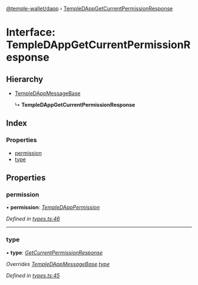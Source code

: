 [@temple-wallet/dapp](../README.md) › [TempleDAppGetCurrentPermissionResponse](templedappgetcurrentpermissionresponse.md)

# Interface: TempleDAppGetCurrentPermissionResponse

## Hierarchy

* [TempleDAppMessageBase](templedappmessagebase.md)

  ↳ **TempleDAppGetCurrentPermissionResponse**

## Index

### Properties

* [permission](templedappgetcurrentpermissionresponse.md#permission)
* [type](templedappgetcurrentpermissionresponse.md#type)

## Properties

###  permission

• **permission**: *[TempleDAppPermission](../README.md#templedapppermission)*

*Defined in [types.ts:46](https://github.com/madfish-solutions/templewallet-dapp/blob/885b4fe/src/types.ts#L46)*

___

###  type

• **type**: *[GetCurrentPermissionResponse](../enums/templedappmessagetype.md#getcurrentpermissionresponse)*

*Overrides [TempleDAppMessageBase](templedappmessagebase.md).[type](templedappmessagebase.md#type)*

*Defined in [types.ts:45](https://github.com/madfish-solutions/templewallet-dapp/blob/885b4fe/src/types.ts#L45)*
